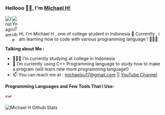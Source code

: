 ### Hellooo 👋🏽, I'm [Michael H!](https://github.com/michaelh17) 

<a href="https://www.instagram.com/michaelxu_/">
  <img align="left" alt="Instagram" width="22px" src="https://cdn.jsdelivr.net/npm/simple-icons@v3/icons/instagram.svg" />
</a>
<a href="https://www.youtube.com/michaelxu/">
  <img align="left" alt="YouTube" width="22px" src="https://camo.githubusercontent.com/d54e97f5edde790381f7e62b217410df33e066a0dc8f692f2fc6b25fc1768b0c/68747470733a2f2f6564656e742e6769746875622e696f2f537570657254696e7949636f6e732f696d616765732f7376672f796f75747562652e737667"/>
  </a>
<br />
<br />

Hi, I'm Michael H , one of college student in Indonesia 🚀 Currently , i am learning how to code with various programming language ! 👨🏽‍💻
  
**Talking about Me :**

- 👨🏽‍💻 I’m currently studying at college in Indonesia
- 🌱 I’m currently using C++ Programming language to study how to make a program (will learn new more programming language!)
- 📫 You can reach me at : michaelxu17@gmail.com || [YouTube Channel](http://www.youtube.com/michaelxu/)

**Programming Languages and Few Tools That I Use:**  

<code><img height="20" src="https://raw.githubusercontent.com/github/explore/80688e429a7d4ef2fca1e82350fe8e3517d3494d/topics/git/git.png"></code>




![Michael H Github Stats](https://github-readme-stats.vercel.app/api?username=michaelh17&show_icons=true&hide_border=true)
